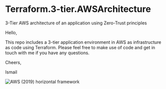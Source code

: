 # Terraform.3-tier.AWSArchitecture
3-Tier AWS architecture of an application using Zero-Trust principles

Hello,

This repo includes a 3-tier application environment in AWS as infrastructure as code using Terraform. Please feel free to make use of code and get in touch with me if you have any questions.

Cheers,

Ismail

![AWS (2019) horizontal framework](https://user-images.githubusercontent.com/97859424/224506211-4103ddc3-d5cb-468c-a54c-0a8747da9adc.png)

